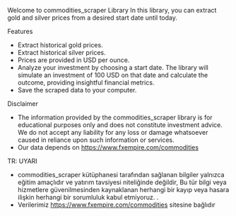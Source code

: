 Welcome to commodities_scraper Library
In this library, you can extract gold and silver prices from a desired start date until today.

Features
* Extract historical gold prices.
* Extract historical silver prices.
* Prices are provided in USD per ounce.
* Analyze your investment by choosing a start date. The library will simulate an investment of 100 USD on that date and calculate the outcome, providing insightful financial metrics.
* Save the scraped data to your computer.

Disclaimer
* The information provided by the commodities_scraper library is for educational purposes only and does not constitute investment advice. We do not accept any liability for any loss or damage whatsoever caused in reliance upon such information or services.
* Our data depends on https://www.fxempire.com/commodities

TR:
UYARI
* commodities_scraper kütüphanesi tarafından sağlanan bilgiler yalnızca eğitim amaçlıdır ve yatırım tavsiyesi niteliğinde değildir,
Bu tür bilgi veya hizmetlere güvenilmesinden kaynaklanan herhangi bir kayıp veya hasara ilişkin herhangi bir sorumluluk kabul etmiyoruz. .
* Verilerimiz https://www.fxempire.com/commodities sitesine bağlıdır

